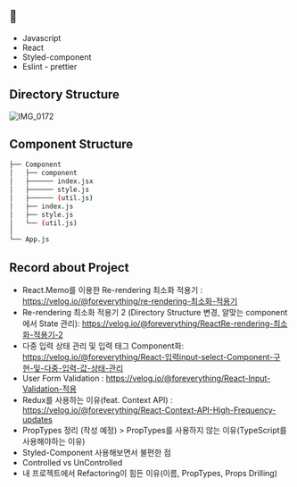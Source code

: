 ## 🔖
* Javascript
* React
* Styled-component
* Eslint - prettier


## Directory Structure
![IMG_0172](https://user-images.githubusercontent.com/97874240/177333241-9fd5889d-26e4-4b57-ada7-2f783edcf14d.JPG)

## Component Structure
```bash
├── Component
│   ├── component
│   ├────── index.jsx
│   ├────── style.js
│   ├────── (util.js)
│   ├── index.js
│   ├── style.js
│   └── (util.js)
│   
└── App.js
``` 

## Record about Project
* React.Memo를 이용한 Re-rendering 최소화 적용기 : https://velog.io/@foreverything/re-rendering-최소화-적용기
* Re-rendering 최소화 적용기 2 (Directory Structure 변경, 알맞는 component에서 State 관리): https://velog.io/@foreverything/ReactRe-rendering-최소화-적용기-2
* 다중 입력 상태 관리 및 입력 태그 Component화: https://velog.io/@foreverything/React-입력input-select-Component-구현-및-다중-입력-값-상태-관리
* User Form Validation : https://velog.io/@foreverything/React-Input-Validation-적용
* Redux를 사용하는 이유(feat. Context API) : https://velog.io/@foreverything/React-Context-API-High-Frequency-updates
* PropTypes 정리 (작성 예정) > PropTypes를 사용하지 않는 이유(TypeScript를 사용해야하는 이유)
* Styled-Component 사용해보면서 불편한 점
* Controlled vs UnControlled 
* 내 프로젝트에서 Refactoring이 힘든 이유(이름, PropTypes, Props Drilling)
                   
